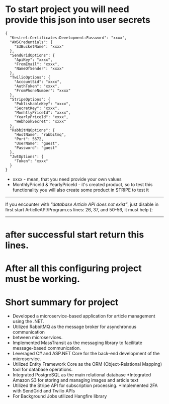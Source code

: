 # To start project you will need provide this json into user secrets
```
{
  "Kestrel:Certificates:Development:Password": "xxxx",
  "AWSCredentials": {
    "S3BucketName": "xxxx"
  },
  "SendGridOptions": {
    "ApiKey": "xxxx",
    "FromEmail": "xxxx",
    "NameOfSender": "xxxx"
  },
  "TwilioOptions": {
    "AccountSid": "xxxx",
    "AuthToken": "xxxx",
    "FromPhoneNumber": "xxxx"
  },
  "StripeOptions": {
    "PublishableKey": "xxxx",
    "SecretKey": "xxxx",
    "MonhtlyPriceId": "xxxx",
    "YearlyPriceId": "xxxx",
    "WebhookSecret": "xxxx"
  },
  "RabbitMQOptions": {
    "HostName": "rabbitmq",
    "Port": 5672,
    "UserName": "guest",
    "Password": "guest"
  },
  "JwtOptions": {
    "Token": "xxxx"
  }
}
```
* xxxx -  mean, that you need provide your own values
* MonthlyPriceId & YearlyPriceId - it's created product, so to test this functionality you will also create some product in STRIPE to test it
___
If you encounter with *"database Article API does not exist"*, just disable in first start ArticlleAPI/Program.cs lines:
26, 37, and 50-56, it must help (:
___
# after successful start return this lines.
# After all this configuring project must be working.

# Short summary for project

* Developed a microservice-based application for article management using the
.NET.
* Utilized RabbitMQ as the message broker for asynchronous communication
* between microservices.
* Implemented MassTransit as the messaging library to facilitate message-based
communication.
* Leveraged C# and ASP.NET Core for the back-end development of the
microservice.
* Utilized Entity Framework Core as the ORM (Object-Relational Mapping) tool for
database operations.
* Integrated PostgreSQL as the main relational database
*Integrated Amazon S3 for storing and managing images and article text
* Utilized the Stripe API for subscription processing.
*Implemented 2FA with SendGrid and Twilio APIs
* For Background Jobs utilized Hangfire library
